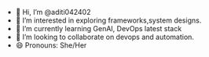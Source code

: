 - 👋 Hi, I’m @aditi042402
- 👀 I’m interested in exploring frameworks,system designs.
- 🌱 I’m currently learning GenAI, DevOps latest stack
- 💞️ I’m looking to collaborate on devops and automation.
- 😄 Pronouns: She/Her

<!---
aditi042402/aditi042402 is a ✨ special ✨ repository because its `README.md` (this file) appears on your GitHub profile.
You can click the Preview link to take a look at your changes.
--->
